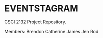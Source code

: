 EVENTSTAGRAM
====================

CSCI 2132 Project Repository.

Members:
Brendon
Catherine
James
Jen
Rod